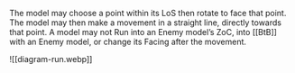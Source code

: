The model may choose a point within its LoS then rotate to face that point. The model may then make a movement in a straight line, directly towards that point.
A model may not Run into an Enemy model’s ZoC, into [[BtB]] with an Enemy model, or change its Facing after the movement.

![[diagram-run.webp]]